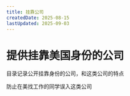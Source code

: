 ```yaml
---
title: 挂靠公司
createdDate: 2025-08-15
lastUpdated: 2025-09-03
---
```

# 提供挂靠美国身份的公司

目录记录公开挂靠身份的公司，和这类公司的特点

防止在美找工作的同学误入这类公司
